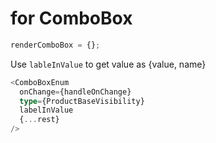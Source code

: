 # for ComboBox

```ts
renderComboBox = {};
```

Use `lableInValue` to get value as {value, name}

```ts
<ComboBoxEnum
  onChange={handleOnChange}
  type={ProductBaseVisibility}
  labelInValue
  {...rest}
/>
```
